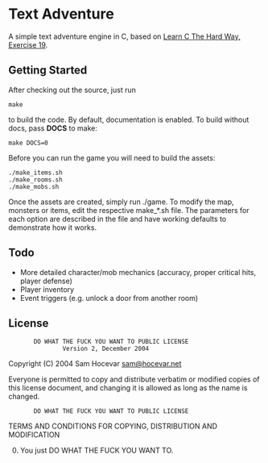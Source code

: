 # Text Adventure

A simple text adventure engine in C, based on [Learn C The Hard Way, Exercise 19](http://c.learncodethehardway.org/book/ex19.html). 

## Getting Started

After checking out the source, just run 

```
make
```

to build the code. By default, documentation is enabled. To build without docs, pass **DOCS** to make:
```
make DOCS=0
```

Before you can run the game you will need to build the assets:

```
./make_items.sh
./make_rooms.sh
./make_mobs.sh
```

Once the assets are created, simply run ./game. To modify the map, monsters or items, edit the respective make_*.sh file. 
The parameters for each option are described in the file and have working defaults to demonstrate how it works.

## Todo

- More detailed character/mob mechanics (accuracy, proper critical hits, player defense)
- Player inventory
- Event triggers (e.g. unlock a door from another room)

## License

           DO WHAT THE FUCK YOU WANT TO PUBLIC LICENSE
                   Version 2, December 2004

Copyright (C) 2004 Sam Hocevar <sam@hocevar.net>

Everyone is permitted to copy and distribute verbatim or modified
copies of this license document, and changing it is allowed as long
as the name is changed.

           DO WHAT THE FUCK YOU WANT TO PUBLIC LICENSE
  TERMS AND CONDITIONS FOR COPYING, DISTRIBUTION AND MODIFICATION

 0. You just DO WHAT THE FUCK YOU WANT TO.


